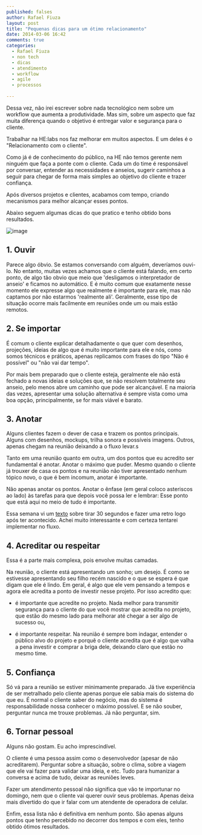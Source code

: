 ```yaml
---
published: falses
author: Rafael Fiuza
layout: post
title: "Pequenas dicas para um ótimo relacionamento"
date: 2014-03-06 16:42
comments: true
categories:
  - Rafael Fiuza
  - non tech
  - dicas
  - atendimento
  - workflow
  - agile
  - processos
  
---
```


Dessa vez, não irei escrever sobre nada tecnológico nem sobre um workflow que aumenta a produtividade. Mas sim, sobre um aspecto que faz muita diferença quando o objetivo é entregar valor e segurança para o cliente.

Trabalhar na HE:labs nos faz melhorar em muitos aspectos. E um deles é o "Relacionamento com o cliente".
<!--more-->
Como já é de conhecimento do público, na HE não temos gerente nem ninguém que faça a ponte com o cliente. Cada um do time é responsável por conversar, entender as necessidades e anseios, sugerir caminhos a seguir para chegar de forma mais simples ao objetivo do cliente e trazer confiança.

Após diversos projetos e clientes, acabamos com tempo, criando mecanismos para melhor alcançar esses pontos.

Abaixo seguem algumas dicas do que pratico e tenho obtido bons resultados.

![image](/blog/images/posts/2014-03-06/talk.jpg)

## 1. Ouvir
Parece algo óbvio. Se estamos conversando com alguém, deveríamos ouvi-lo. No entanto, muitas vezes achamos que o cliente está falando, em certo ponto, de algo tão obvio que meio que 'desligamos o interpretador de anseio' e ficamos no automático. E é muito comum que exatamente nesse momento ele expresse algo que realmente é importante para ele, mas não captamos por não estarmos 'realmente ali'. Geralmente, esse tipo de situação ocorre mais facilmente em reuniões onde um ou mais estão remotos.

## 2. Se importar
É comum o cliente explicar detalhadamente o que quer com desenhos, projeções, ideias de algo que é muito importante para ele e nós, como somos técnicos e práticos, apenas replicamos com frases do tipo "Não é possível" ou "não vai dar tempo". 

Por mais bem preparado que o cliente esteja, geralmente ele não está fechado a novas ideias e soluções que, se não resolvem totalmente seu anseio, pelo menos abre um caminho que pode ser alcançável. E na maioria das vezes, apresentar uma solução alternativa é sempre vista como uma boa opção, principalmente, se for mais viável e barato.

## 3. Anotar
Alguns clientes fazem o dever de casa e trazem os pontos principais. Alguns com desenhos, mockups, trilha sonora e possíveis imagens. Outros, apenas chegam na reunião deixando a o fluxo levar.s

Tanto em uma reunião quanto em outra, um dos pontos que eu acredito ser fundamental é anotar. Anotar o máximo que puder. Mesmo quando o cliente já trouxer de casa os pontos e na reunião não tiver apresentado nenhum tópico novo, o que é bem incomum, anotar é importante. 

Não apenas anotar os pontos. Anotar o ênfase (em geral coloco asteriscos ao lado) às tarefas para que depois você possa ler e lembrar: Esse ponto que está aqui no meio de tudo é importante.

Essa semana vi um [texto](https://medium.com/sonra-oku/2c3f948ead98) sobre tirar 30 segundos e fazer uma retro logo após ter acontecido. Achei muito interessante e com certeza tentarei implementar no fluxo.

## 4. Acreditar ou respeitar
Essa é a parte mais complexa, pois envolve muitas camadas.

Na reunião, o cliente está apresentando um sonho; um desejo. É como se estivesse apresentando seu filho recém nascido e o que se espera é que digam que ele é lindo. Em geral, é algo que ele vem pensando a tempos e agora ele acredita a ponto de investir nesse projeto. Por isso acredito que:

- é importante que acredite no projeto. Nada melhor para transmitir segurança para o cliente do que você mostrar que acredita no projeto, que estão do mesmo lado para melhorar até chegar a ser algo de sucesso ou,

- é importante respeitar. Na reunião é sempre bom indagar, entender o público alvo do projeto e porquê o cliente acredita que é algo que valha a pena investir e comprar a briga dele, deixando claro que estão no mesmo time.

## 5. Confiança
Só vá para a reunião se estiver minimamente preparado. Já tive experiência de ser metralhado pelo cliente apenas porque ele sabia mais do sistema do que eu. É normal o cliente saber do negócio, mas do sistema é responsabilidade nossa conhecer o máximo possível. E se não souber, perguntar nunca me trouxe problemas. Já não perguntar, sim.

## 6. Tornar pessoal
Alguns não gostam. Eu acho imprescindível.

O cliente é uma pessoa assim como o desenvolvedor (apesar de não acreditarem). Perguntar sobre a situação, sobre o clima, sobre a viagem que ele vai fazer para validar uma ideia, e etc. Tudo para humanizar a conversa e acima de tudo, deixar as reuniões leves.

Fazer um atendimento pessoal não significa que vão te importunar no domingo, nem que o cliente vai querer ouvir seus problemas. Apenas deixa mais divertido do que ir falar com um atendente de operadora de celular.

Enfim, essa lista não é definitiva em nenhum ponto. São apenas alguns pontos que tenho percebido no decorrer dos tempos e com eles, tenho obtido ótimos resultados.

